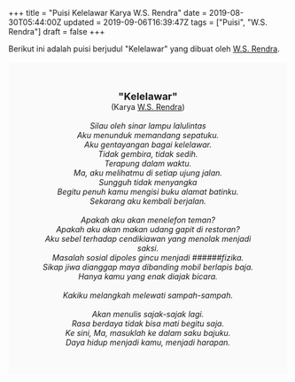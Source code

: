 +++
title = "Puisi Kelelawar Karya W.S. Rendra"
date = 2019-08-30T05:44:00Z
updated = 2019-09-06T16:39:47Z
tags = ["Puisi", "W.S. Rendra"]
draft = false
+++

<div dir="ltr" style="text-align: left;" trbidi="on"><div style="text-align: justify;">Berikut ini adalah puisi berjudul "Kelelawar" yang dibuat oleh <a href="https://ensiklopedia.kemdikbud.go.id/sastra/artikel/Rendra" target="_blank">W.S. Rendra</a>.</div><br /><div style="background: #FAFAFA; font-size: 14px; height: auto; margin: 0 auto; padding: 50px; text-align: center; width: auto;"><span style="font-size: 18px;"><b>"Kelelawar"</b></span><br />(Karya <a href="https://www.sekata.web.id/tags/w.s.-rendra" target="_blank">W.S. Rendra</a>) <br /><br /><i>Silau oleh sinar lampu lalulintas<br />Aku menunduk memandang sepatuku.<br />Aku gentayangan bagai kelelawar.<br />Tidak gembira, tidak sedih.<br />Terapung dalam waktu.<br />Ma, aku melihatmu di setiap ujung jalan.<br />Sungguh tidak menyangka<br />Begitu penuh kamu mengisi buku alamat batinku.<br />Sekarang aku kembali berjalan.<br /><br />Apakah aku akan menelefon teman?<br />Apakah aku akan makan udang gapit di restoran?<br />Aku sebel terhadap cendikiawan yang menolak menjadi saksi.<br />Masalah sosial dipoles gincu menjadi ######fizika.<br />Sikap jiwa dianggap maya dibanding mobil berlapis baja.<br />Hanya kamu yang enak diajak bicara.<br /><br />Kakiku melangkah melewati sampah-sampah.<br /><br />Akan menulis sajak-sajak lagi.<br />Rasa berdaya tidak bisa mati begitu saja.<br />Ke sini, Ma, masuklah ke dalam saku bajuku.<br />Daya hidup menjadi kamu, menjadi harapan.</i> </div></div>
